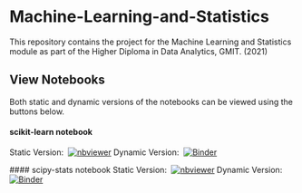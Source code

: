 # Machine-Learning-and-Statistics
This repository contains the project for the Machine Learning and Statistics module as part of the Higher Diploma in Data Analytics, GMIT. (2021)

## View Notebooks
Both static and dynamic versions of the notebooks can be viewed using the buttons below. 

#### scikit-learn notebook
 Static Version: &nbsp;[![nbviewer](https://raw.githubusercontent.com/jupyter/design/master/logos/Badges/nbviewer_badge.svg)](https://nbviewer.jupyter.org/github/Izardo/Machine-Learning-and-Statistics/blob/main/scikit-learn.ipynb)
 Dynamic Version: &nbsp;[![Binder](https://mybinder.org/badge_logo.svg)](https://mybinder.org/v2/gh/Izardo/Machine-Learning-and-Statistics/HEAD?filepath=https%3A%2F%2Fgithub.com%2FIzardo%2FMachine-Learning-and-Statistics%2Fblob%2Fmain%2Fscikit-learn.ipynb)

 #### scipy-stats notebook 
 Static Version: &nbsp;[![nbviewer](https://raw.githubusercontent.com/jupyter/design/master/logos/Badges/nbviewer_badge.svg)](https://nbviewer.jupyter.org/github/Izardo/Machine-Learning-and-Statistics/blob/main/scipy-stats.ipynb)
 Dynamic Version: &nbsp;[![Binder](https://mybinder.org/badge_logo.svg)](https://mybinder.org/v2/gh/Izardo/Machine-Learning-and-Statistics/HEAD?filepath=https%3A%2F%2Fgithub.com%2FIzardo%2FMachine-Learning-and-Statistics%2Fblob%2Fmain%2Fscipy-stats.ipynb)
